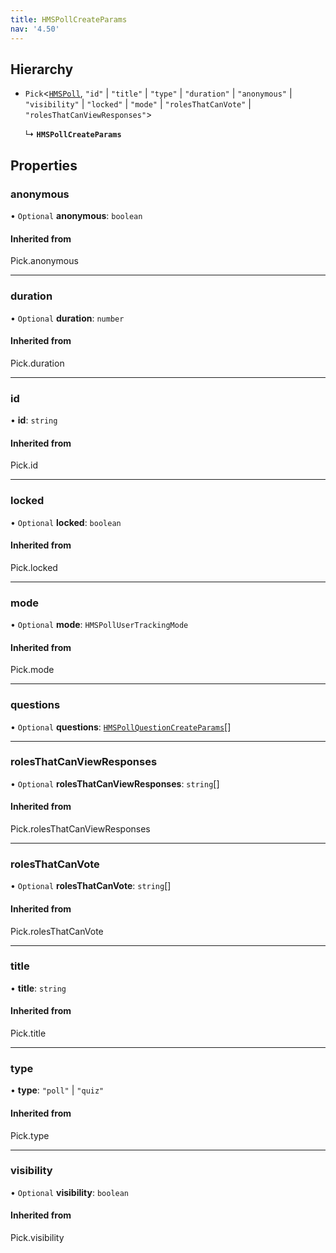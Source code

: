 ```yaml
---
title: HMSPollCreateParams
nav: '4.50'
---
```


## Hierarchy

- `Pick`<[`HMSPoll`](/api-reference/javascript/v2/interfaces/HMSPoll), `"id"` \| `"title"` \| `"type"` \| `"duration"` \| `"anonymous"` \| `"visibility"` \| `"locked"` \| `"mode"` \| `"rolesThatCanVote"` \| `"rolesThatCanViewResponses"`\>

  ↳ **`HMSPollCreateParams`**

## Properties

### anonymous

• `Optional` **anonymous**: `boolean`

#### Inherited from

Pick.anonymous

---

### duration

• `Optional` **duration**: `number`

#### Inherited from

Pick.duration

---

### id

• **id**: `string`

#### Inherited from

Pick.id

---

### locked

• `Optional` **locked**: `boolean`

#### Inherited from

Pick.locked

---

### mode

• `Optional` **mode**: `HMSPollUserTrackingMode`

#### Inherited from

Pick.mode

---

### questions

• `Optional` **questions**: [`HMSPollQuestionCreateParams`](/api-reference/javascript/v2/interfaces/HMSPollQuestionCreateParams)[]

---

### rolesThatCanViewResponses

• `Optional` **rolesThatCanViewResponses**: `string`[]

#### Inherited from

Pick.rolesThatCanViewResponses

---

### rolesThatCanVote

• `Optional` **rolesThatCanVote**: `string`[]

#### Inherited from

Pick.rolesThatCanVote

---

### title

• **title**: `string`

#### Inherited from

Pick.title

---

### type

• **type**: `"poll"` \| `"quiz"`

#### Inherited from

Pick.type

---

### visibility

• `Optional` **visibility**: `boolean`

#### Inherited from

Pick.visibility
